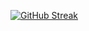 [![GitHub Streak](https://streak-stats.demolab.com?user=MohamDah&theme=dark)](https://git.io/streak-stats)
